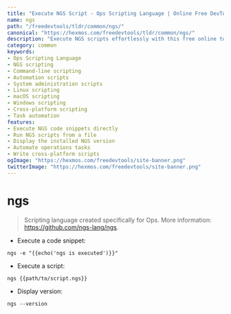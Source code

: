 ```yaml
---
title: "Execute NGS Script - Ops Scripting Language | Online Free DevTools by Hexmos"
name: ngs
path: "/freedevtools/tldr/common/ngs/"
canonical: "https://hexmos.com/freedevtools/tldr/common/ngs/"
description: "Execute NGS scripts effortlessly with this free online tool. Create and run ops scripts for automation and system administration tasks. Free online tool, no registration required."
category: common
keywords:
- Ops Scripting Language
- NGS scripting
- Command-line scripting
- Automation scripts
- System administration scripts
- Linux scripting
- macOS scripting
- Windows scripting
- Cross-platform scripting
- Task automation
features:
- Execute NGS code snippets directly
- Run NGS scripts from a file
- Display the installed NGS version
- Automate operations tasks
- Write cross-platform scripts
ogImage: "https://hexmos.com/freedevtools/site-banner.png"
twitterImage: "https://hexmos.com/freedevtools/site-banner.png"
---
```


# ngs

> Scripting language created specifically for Ops.
> More information: <https://github.com/ngs-lang/ngs>.

- Execute a code snippet:

`ngs -e "{{echo('ngs is executed')}}"`

- Execute a script:

`ngs {{path/to/script.ngs}}`

- Display version:

`ngs --version`
